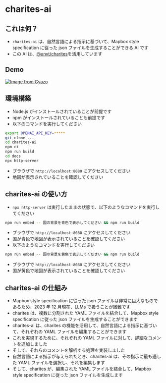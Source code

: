 # charites-ai

## これは何？

- `charites-ai` は、自然言語による指示に基づいて、Mapbox style specification に従った json ファイルを生成することができる AI です
- この AI は、[@unvt/charites](https://github.com/unvt/charites)を活用しています

## Demo

[![Image from Gyazo](https://i.gyazo.com/b26f7803974e840f5706cf5ae6c7d1e6.gif)](https://gyazo.com/b26f7803974e840f5706cf5ae6c7d1e6)

## 環境構築

- Node.js がインストールされていることが前提です
- npm がインストールされていることも前提です
- 以下のコマンドを実行してください

```bash
export OPENAI_API_KEY=*****
git clone ...
cd charites-ai
npm ci
npm run build
cd docs
npx http-server
```

- ブラウザで `http://localhost:8080` にアクセスしてください
- 地図が表示されていることを確認してください

## charites-ai の使い方

- `npx http-server` は実行したままの状態で、以下のようなコマンドを実行してください

```bash
npm run embed -- 国の背景を青色で表示してください && npm run build
```

- ブラウザで `http://localhost:8080` にアクセスしてください
- 国が青色で地図が表示されていることを確認してください
- 以下のようなコマンドを実行してください

```bash
npm run embed -- 国の背景を黄色で表示してください && npm run build
```

- ブラウザで `http://localhost:8080` にアクセスしてください
- 国が黄色で地図が表示されていることを確認してください

## charites-ai の仕組み

- Mapbox style specification に従った json ファイルは非常に巨大なものであるため、2023 年 12 月現在、LLMs で扱うことが困難です
- charites は、複数に分割された YAML ファイルを結合して、Mapbox style specification に従った json ファイルを生成することができます
- charites-ai は、charites の機能を活用して、自然言語による指示に基づいて、それぞれの YAML ファイルを編集することができます
- これを実現するために、それぞれの YAML ファイルに対して、詳細なコメントを追加しました
- そして、それらのコメントを解析する処理を実装しました
- 自然言語による指示が与えられたとき、charites-ai は、その指示に最も適した YAML ファイルを選択し、それを編集します
- そして、charites が、編集された YAML ファイルを結合して、Mapbox style specification に従った json ファイルを生成します
